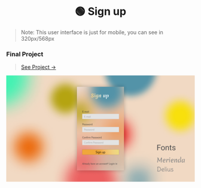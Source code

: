 <h1 align="center">🟢 Sign up</h1>

> <p>Note: This user interface is just for mobile, you can see in 320px/568px</p>

<h3>Final Project</h3>

> [See Project ->](https://signup-ui.vercel.app/)

![Image Sign up UI](https://github.com/Pedro-Murilo/dailyui/blob/main/dailyui/signup/Capa.png)

